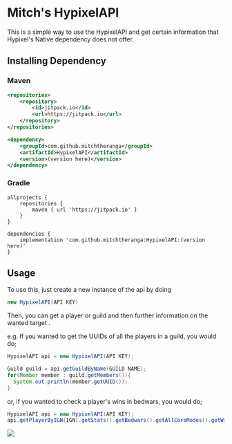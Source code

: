 # Mitch's HypixelAPI

This is a simple way to use the HypixelAPI and get certain information that Hypixel's Native dependency does not offer.

## Installing Dependency

### Maven
```xml
<repositories>
    <repository>
        <id>jitpack.io</id>
        <url>https://jitpack.io</url>
    </repository>
</repositories>

<dependency>
    <groupId>com.github.mitchtheranga</groupId>
    <artifactId>HypixelAPI</artifactId>
    <version>(version here)</version>
</dependency>
```

### Gradle
```
allprojects {
    repositories {
        maven { url 'https://jitpack.io' }
    }
}

dependencies {
    implementation 'com.github.mitchtheranga:HypixelAPI:(version here)'
}
```

## Usage

To use this, just create a new instance of the api by doing
```java
new HypixelAPI(API KEY)
```

Then, you can get a player or guild and then further information on the wanted target .

e.g. If you wanted to get the UUIDs of all the players in a guild, you would do;
```java
HypixelAPI api = new HypixelAPI(API KEY);

Guild guild = api.getGuildByName(GUILD NAME);
for(Member member : guild.getMembers()){
  System.out.println(member.getUUID());
}
```

or, if you wanted to check a player's wins in bedwars, you would do;
```java
HypixelAPI api = new HypixelAPI(API KEY);
api.getPlayerByIGN(IGN).getStats().getBedwars().getAllCoreModes().getWins();
```
[![](https://jitpack.io/v/mitchtheranga/HypixelAPI.svg)](https://jitpack.io/#mitchtheranga/HypixelAPI)
